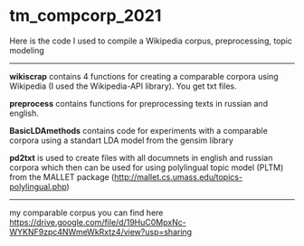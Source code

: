 # tm_compcorp_2021
Here is the code I used to compile a Wikipedia corpus, preprocessing, topic modeling
***
 **wikiscrap** contains 4 functions for creating a comparable corpora using Wikipedia (I used the Wikipedia-API library). You get txt files.
 
 **preprocess** contains functions for preprocessing texts in russian and english. 
 
 **BasicLDAmethods** contains code for experiments with a comparable corpora using a standart LDA model from the gensim library
 
 **pd2txt** is used to create files with all documnets in english and russian corpora which then can be used for using polylingual topic model (PLTM) from the MALLET package (http://mallet.cs.umass.edu/topics-polylingual.php)

 ***
 my comparable corpus you can find here https://drive.google.com/file/d/19HuC0MpxNc-WYKNF9zpc4NWmeWkRxtz4/view?usp=sharing
 
